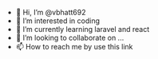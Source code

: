 - 👋 Hi, I’m @vbhatt692
- 👀 I’m interested in coding
- 🌱 I’m currently learning laravel and react
- 💞️ I’m looking to collaborate on ...
- 📫 How to reach me by use this link

<!---
vbhatt692/vbhatt692 is a ✨ special ✨ repository because its `README.md` (this file) appears on your GitHub profile.
You can click the Preview link to take a look at your changes.
--->
